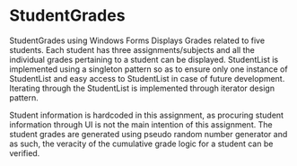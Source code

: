 # StudentGrades
StudentGrades using Windows Forms
Displays Grades related to five students.
Each student has three assignments/subjects and all the individual grades pertaining to a student can be displayed.
StudentList is implemented using a singleton pattern so as to ensure only one instance of StudentList and easy access to StudentList in case of future development.
Iterating through the StudentList is implemented through iterator design pattern.

Student information is hardcoded in this assignment, as procuring student information through UI is not the main intention of this assignment. The student grades are generated using pseudo random number generator and as such, the veracity of the cumulative grade logic for a student can be verified.


